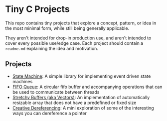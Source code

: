 # Tiny C Projects

This repo contains tiny projects that explore a concept, pattern, or idea in the most minimal form, while still being generally applicable.

They aren't intended for drop-in production use, and aren't intended to cover every possible use/edge case. Each project should contain a `readme.md` explaining the idea and motivation.

## Projects

- [State Machine](./state-machine): A simple library for implementing event driven state machines
- [FIFO Queue](./thread-fifo): A circular fifo buffer and accompanying operations that can be used to communicate between threads
- [Stretchy Buffers (aka Vectors)](./stretchy-buffers): An implementation of automatically resizable array that does not have a predefined or fixed size
- [Creative Dereferencing](./deref/): A mini exploration of some of the interesting ways you can dereference a pointer
